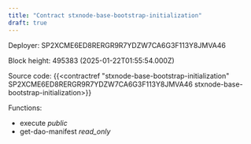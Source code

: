 ```yaml
---
title: "Contract stxnode-base-bootstrap-initialization"
draft: true
---
```

Deployer: SP2XCME6ED8RERGR9R7YDZW7CA6G3F113Y8JMVA46


 



Block height: 495383 (2025-01-22T01:55:54.000Z)

Source code: {{<contractref "stxnode-base-bootstrap-initialization" SP2XCME6ED8RERGR9R7YDZW7CA6G3F113Y8JMVA46 stxnode-base-bootstrap-initialization>}}

Functions:

* execute _public_
* get-dao-manifest _read_only_

